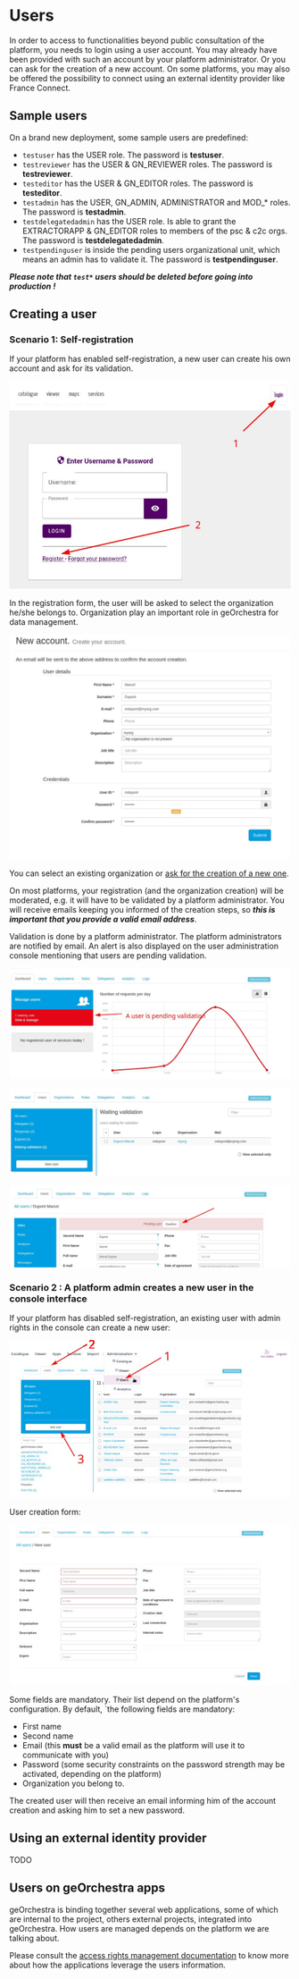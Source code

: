# Users

In order to access to functionalities beyond public consultation of the platform, you needs to login using a user account. 
You may already have been provided with such an account by your platform administrator. Or you can ask for the creation of a new account.
On some platforms, you may also be offered the possibility to connect using an external identity provider like France Connect.

## Sample users

On a brand new deployment, some sample users are predefined: 

 * ```testuser``` has the USER role. The password is **testuser**.
 * ```testreviewer``` has the USER & GN_REVIEWER roles. The password is **testreviewer**.
 * ```testeditor``` has the USER & GN_EDITOR roles. The password is **testeditor**.
 * ```testadmin``` has the USER, GN_ADMIN, ADMINISTRATOR and MOD_\* roles. The password is **testadmin**.
 * ```testdelegatedadmin``` has the USER role. Is able to grant the EXTRACTORAPP & GN_EDITOR roles to members of the psc & c2c orgs. The password is **testdelegatedadmin**.
 * ```testpendinguser``` is inside the pending users organizational unit, which means an admin has to validate it. The password is **testpendinguser**.

***Please note that `test*` users should be deleted before going into production !***

## Creating a user

### Scenario 1: Self-registration
If your platform has enabled self-registration, a new user can create his own account and ask for its validation.

![self-registration](images/self-registration.jpg)

In the registration form, the user will be asked to select the organization he/she belongs to. Organization play an important role in geOrchestra for data management. 

![self-registration-form](images/self-registration-form.jpg)

You can select an existing organization or [ask for the creation of a new one](organizations.md).

On most platforms, your registration (and the organization creation) will be moderated, e.g. it will have to be validated by a platform administrator. You will receive emails keeping you informed of the creation steps, so ***this is important that you provide a valid email address***.

Validation is done by a platform administrator. The platform administrators are notified by email. An alert is also displayed on the user administration console mentioning that users are pending validation.

![A user is pending validation](images/a-user-is-pending-validation.jpg)

![Users pending validation](images/users-pending-validation.jpg)

![Validate pending user](images/validate-pending-user.jpg)


### Scenario 2 : A platform admin creates a new user in the console interface
If your platform has disabled self-registration, an existing user with admin rights in the console can create a new user:

![Create a new user](images/user-creation-2.jpg)

User creation form:


![User creation form](images/user-creation-form.jpg)

Some fields are mandatory. Their list depend on the platform's configuration. By default, `the following fields are mandatory:

- First name
- Second name
- Email (this **must** be a valid email as the platform will use it to communicate with you)
- Password (some security constraints on the password strength may be activated, depending on the platform)
- Organization you belong to.

The created user will then receive an email informing him of the account creation and asking him to set a new password.

## Using an external identity provider

TODO

## Users on geOrchestra apps

geOrchestra is binding together several web applications, some of which are internal to the project, others external projects, integrated into geOrchestra. How users are managed depends on the platform we are talking about. 

Please consult the [access rights management documentation](rights_management/index.md) to know more about how the applications leverage the users information.